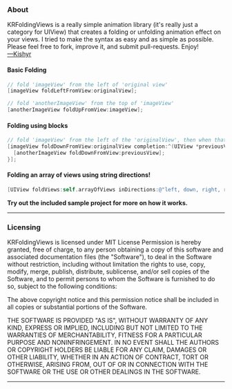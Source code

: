 ### About 
KRFoldingViews is a really simple animation library (it's really just a category for UIView) that creates a folding or unfolding animation effect on your views. I tried to make the syntax as easy and as simple as possible. Please feel free to fork, improve it, and submit pull-requests. Enjoy!   
[&mdash;Kishyr](http://kishyr.ramdi.al)

#### Basic Folding
```objective-c
// fold 'imageView' from the left of 'original view'
[imageView foldLeftFromView:originalView];

// fold 'anotherImageView' from the top of 'imageView'
[anotherImageView foldUpFromView:imageView];
```

#### Folding using blocks
```objective-c
// fold 'imageView' from the left of the 'originalView', then when that's complete, fold 'anotherImageView' from the bottom of 'imageView' (the previous view)
[imageView foldDownFromView:originalView completion:^(UIView *previousView) {
  [anotherImageView foldDownFromView:previousView];
}];
```

#### Folding an array of views using string directions!
```objective-c
[UIView foldViews:self.arrayOfViews inDirections:@"left, down, right, right, up, up, left, left, up" fromOriginalView:originalView];
```

**Try out the included sample project for more on how it works.**

---
### Licensing

KRFoldingViews is licensed under MIT License
Permission is hereby granted, free of charge, to any person obtaining a copy
of this software and associated documentation files (the "Software"), to deal
in the Software without restriction, including without limitation the rights
to use, copy, modify, merge, publish, distribute, sublicense, and/or sell
copies of the Software, and to permit persons to whom the Software is
furnished to do so, subject to the following conditions:

The above copyright notice and this permission notice shall be included in
all copies or substantial portions of the Software.

THE SOFTWARE IS PROVIDED "AS IS", WITHOUT WARRANTY OF ANY KIND, EXPRESS OR
IMPLIED, INCLUDING BUT NOT LIMITED TO THE WARRANTIES OF MERCHANTABILITY,
FITNESS FOR A PARTICULAR PURPOSE AND NONINFRINGEMENT. IN NO EVENT SHALL THE
AUTHORS OR COPYRIGHT HOLDERS BE LIABLE FOR ANY CLAIM, DAMAGES OR OTHER
LIABILITY, WHETHER IN AN ACTION OF CONTRACT, TORT OR OTHERWISE, ARISING FROM,
OUT OF OR IN CONNECTION WITH THE SOFTWARE OR THE USE OR OTHER DEALINGS IN
THE SOFTWARE.

---
